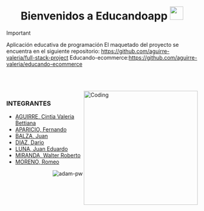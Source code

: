 
<h1 align="center"><b>Bienvenidos a Educandoapp </b><img src="https://media.giphy.com/media/hvRJCLFzcasrR4ia7z/giphy.gif" width="35"></h1>



> [!IMPORTANT] 
Aplicación educativa de programación 
El maquetado del proyecto se encuentra en el siguiente repositorio: https://github.com/aguirre-valeria/full-stack-project
Educando-ecommerce:https://github.com/aguirre-valeria/educando-ecommerce

<br>

<br><img align="right" alt="Coding" width="300" src="https://i.pinimg.com/originals/81/17/8b/81178b47a8598f0c81c4799f2cdd4057.gif">


### INTEGRANTES
-	<a href="https://github.com/aguirre-valeria">AGUIRRE, Cintia Valeria Bettiana</a>
- <a href="https://github.com/Aparicio-Fernando">APARICIO, Fernando</a> 
-	<a href="https://github.com/JuanBalza">BALZA, Juan</a>
-	<a href="https://github.com/dario1595">DIAZ, Dario</a>
-	<a href="https://github.com/eduscba">LUNA, Juan Eduardo</a>
-	<a href="https://github.com/robertomiranda94"> MIRANDA, Walter Roberto </a>
-	<a href="https://github.com/romeomoreno">MORENO, Romeo</a>

<p><img align="right" src="https://github.com/Adam-pw/Adam-pw/blob/main/animation_500_kxa883sd.gif" alt="adam-pw" /></p>
